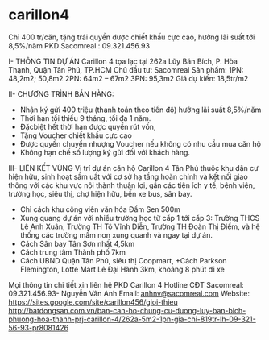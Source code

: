 # carillon4

Chỉ 400 tr/căn, tặng trái quyền được chiết khấu cực cao, hưởng lãi suất tới 8,5%/năm
PKD Sacomreal : 09.321.456.93

I-	THÔNG TIN DỰ ÁN
Carillon 4 tọa lạc tại 262a Lũy Bán Bích, P. Hòa Thạnh, Quận Tân Phú, TP.HCM
Chủ đầu tư: Sacomreal 
Sản phẩm: 1PN: 48,2m2; 50,8m2
2PN: 64m2 – 67m2
3PN: 95,3m2
Giá dự kiến: 18,5tr/m2

II-	CHƯƠNG TRÌNH BÁN HÀNG:
-	Nhận ký gửi 400 triệu (thanh toán theo tiến độ) hưởng lãi suất 8,5%/năm
-	Thời hạn tối thiểu 9 tháng, tối đa 1 năm.
-	Đặcbiệt hết thời hạn được quyền rút vốn,
-	Tặng Voucher chiết khấu cực cao
-	Được quyền chuyển nhượng Voucher nếu không có nhu cầu mua căn hộ
-	Không hạn chế số lượng ký gửi đối với khách hàng.

III-	 LIÊN KẾT VÙNG
Vị trí dự án căn hộ Carillon 4 Tân Phú thuộc khu dân cư hiện hữu, sinh hoạt sầm uất với cơ sở hạ tầng hoàn chỉnh và kết nối giao thông với các khu vực nội thành thuận lợi, gần các tiện ích y tế, bệnh viện, trường học, siêu thị, chợ hiện hữu, bến xe bus, sân bay. 
+ Chỉ cách khu công viên văn hóa Đầm Sen 500m
+ Xung quang dự án với nhiều trường học từ cấp 1 tới cấp 3: Trường THCS Lê Anh Xuân, Trường TH Tô Vĩnh Diễn, Trường TH Đoàn Thị Điểm, và hệ thống các trường mầm non xung quanh và ngay tại dự án.
+ Cách Sân bay Tân Sơn nhất 4,5km
+ Cách trung tâm Thành phố 7km
+ Cách UBND Quận Tân Phú, siêu thị Coopmart, 
+Cách Parkson Flemington, Lotte Mart Lê Đại Hành 3km, khoảng 8 phút đi xe

Mọi thông tin chi tiết xin liên hệ PKD Carillon 4
Hotline CĐT Sacomreal: 09.321.456.93- Nguyễn Vân Anh
Email: anhnv@sacomreal.com
Website: https://sites.google.com/site/carillon456/gioi-thieu
http://batdongsan.com.vn/ban-can-ho-chung-cu-duong-luy-ban-bich-phuong-hoa-thanh-prj-carillon-4/262a-5m2-1pn-gia-chi-819tr-lh-09-321-56-93-pr8081426 
